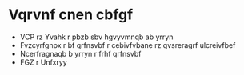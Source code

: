 Vqrvnf cnen cbfgf
=================

* VCP rz Yvahk r pbzb sbv hgvyvmnqb ab yrryn
* Fvzcyrfgnpx r bf qrfnsvbf r cebivfvbane rz qvsreragrf ulcreivfbef
* Ncerfragnaqb b yrryn r frhf qrfnsvbf
* FGZ r Unfxryy

